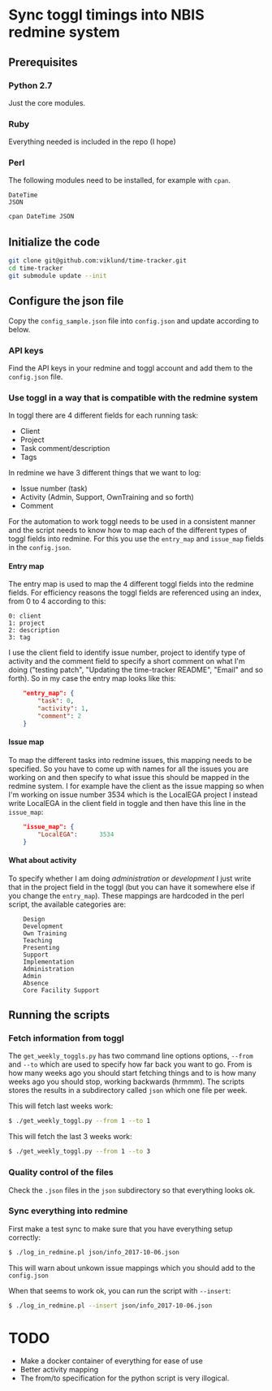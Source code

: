 # Sync toggl timings into NBIS redmine system

## Prerequisites

### Python 2.7

Just the core modules.

### Ruby

Everything needed is included in the repo (I hope)

### Perl

The following modules need to be installed, for example with `cpan`.

    DateTime
    JSON

```bash
cpan DateTime JSON
```

## Initialize the code

```bash
git clone git@github.com:viklund/time-tracker.git
cd time-tracker
git submodule update --init
```

## Configure the json file

Copy the `config_sample.json` file into `config.json` and update according to
below.

### API keys

Find the API keys in your redmine and toggl account and add them to the
`config.json` file.

### Use toggl in a way that is compatible with the redmine system

In toggl there are 4 different fields for each running task:

 - Client
 - Project
 - Task comment/description
 - Tags

In redmine we have 3 different things that we want to log:

 - Issue number (task)
 - Activity (Admin, Support, OwnTraining and so forth)
 - Comment

For the automation to work toggl needs to be used in a consistent manner and
the script needs to know how to map each of the different types of toggl fields
into redmine. For this you use the `entry_map` and `issue_map` fields in the
`config.json`.

#### Entry map

The entry map is used to map the 4 different toggl fields into the redmine
fields. For efficiency reasons the toggl fields are referenced using an
index, from 0 to 4 according to this:

    0: client
    1: project
    2: description
    3: tag

I use the client field to identify issue number, project to identify type of
activity and the comment field to specify a short comment on what I'm doing
("testing patch", "Updating the time-tracker README", "Email" and so forth).
So in my case the entry map looks like this:

```json
    "entry_map": {
        "task": 0,
        "activity": 1,
        "comment": 2
    }
```

#### Issue map

To map the different tasks into redmine issues, this mapping needs to be
specified. So you have to come up with names for all the issues you are
working on and then specify to what issue this should be mapped in the redmine
system. I for example have the client as the issue mapping so when I'm working
on issue number 3534 which is the LocalEGA project I instead write LocalEGA in
the client field in toggle and then have this line in the `issue_map`:

```json
    "issue_map": {
        "LocalEGA":      3534
    }
```

#### What about activity

To specify whether I am doing _administration_ or _development_ I just write
that in the project field in the toggl (but you can have it somewhere else if
you change the `entry_map`). These mappings are hardcoded in the perl script,
the available categories are:

        Design
        Development
        Own Training
        Teaching
        Presenting
        Support
        Implementation
        Administration
        Admin
        Absence
        Core Facility Support

## Running the scripts

### Fetch information from toggl

The `get_weekly_toggls.py` has two command line options options, `--from` and
`--to` which are used to specify how far back you want to go. From is how many
weeks ago you should start fetching things and to is how many weeks ago you
should stop, working backwards (hrmmm). The scripts stores the results in a
subdirectory called `json` which one file per week.

This will fetch last weeks work:

```bash
$ ./get_weekly_toggl.py --from 1 --to 1
```

This will fetch the last 3 weeks work:

```bash
$ ./get_weekly_toggl.py --from 1 --to 3
```

### Quality control of the files

Check the `.json` files in the `json` subdirectory so that everything looks
ok.

### Sync everything into redmine

First make a test sync to make sure that you have everything setup correctly:

```bash
$ ./log_in_redmine.pl json/info_2017-10-06.json
```

This will warn about unkown issue mappings which you should add to the
`config.json`

When that seems to work ok, you can run the script with `--insert`:


```bash
$ ./log_in_redmine.pl --insert json/info_2017-10-06.json
```


# TODO

* Make a docker container of everything for ease of use
* Better activity mapping
* The from/to specification for the python script is very illogical.

